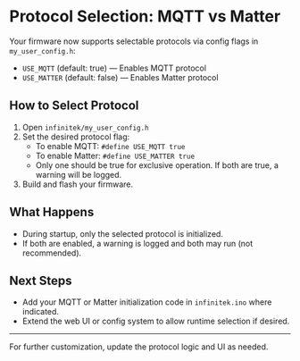 # Protocol Selection: MQTT vs Matter

Your firmware now supports selectable protocols via config flags in `my_user_config.h`:

- `USE_MQTT` (default: true) — Enables MQTT protocol
- `USE_MATTER` (default: false) — Enables Matter protocol

## How to Select Protocol

1. Open `infinitek/my_user_config.h`
2. Set the desired protocol flag:
   - To enable MQTT: `#define USE_MQTT true`
   - To enable Matter: `#define USE_MATTER true`
   - Only one should be true for exclusive operation. If both are true, a warning will be logged.
3. Build and flash your firmware.

## What Happens
- During startup, only the selected protocol is initialized.
- If both are enabled, a warning is logged and both may run (not recommended).

## Next Steps
- Add your MQTT or Matter initialization code in `infinitek.ino` where indicated.
- Extend the web UI or config system to allow runtime selection if desired.

---

For further customization, update the protocol logic and UI as needed.
